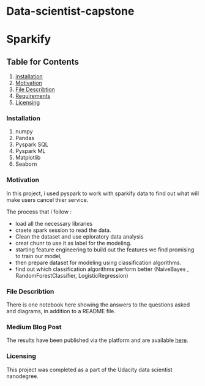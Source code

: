 # Data-scientist-capstone
# Sparkify

## Table for Contents
1. [installation](#installation)
2. [Motivation](#motivation)
3. [File Describtion](#file-describtion)
4. [Requirements](#requirements)
5. [Licensing](#licensing)

### Installation
1. numpy
2. Pandas
3. Pyspark SQL
4. Pyspark ML
5. Matplotlib
6. Seaborn

### Motivation

In this project, i used pyspark to work with sparkify data to find out what will make users cancel thier service.  

The process that i follow :
- load all the necessary libraries 
- craete spark session to read the data. 
- Clean the dataset and use eploratory data analysis
- creat chunr to use it as label for the modeling. 
- starting feature engineering to build out the features we find promising to train our model, 
- then prepare dataset for modeling using classification algorithms.
- find out which classification algorithms perform better (NaiveBayes , RandomForestClassifier, LogisticRegression)


### File Describtion

There is one notebook here showing the answers to the questions asked and diagrams, in addition to a README file.

### Medium Blog Post

The results have been published via the platform and are available [here](https://medium.com/@m7md.bin.fahad/sparkify-find-churn-users-59dbe5afb79a).

### Licensing
This project was completed as a part of the Udacity data scientist nanodegree.
